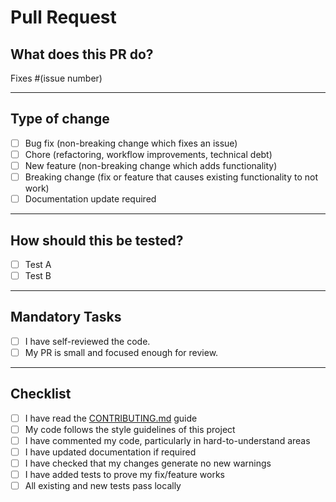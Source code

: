 # Pull Request

## What does this PR do?
<!-- 
Please include a summary of the change and which issue it fixes. 
Include relevant motivation and context. List any dependencies that are required for this change. 
-->

Fixes #(issue number)

<!-- 
If applicable, provide a video or screenshots for visual changes to speed up review.
-->

---

## Type of change
<!-- Please remove irrelevant options -->

- [ ] Bug fix (non-breaking change which fixes an issue)
- [ ] Chore (refactoring, workflow improvements, technical debt)
- [ ] New feature (non-breaking change which adds functionality)
- [ ] Breaking change (fix or feature that causes existing functionality to not work)
- [ ] Documentation update required

---

## How should this be tested?
<!-- 
Describe the tests you ran to verify your changes. Provide instructions so reviewers can reproduce. 
Include relevant details about your test environment or configuration.
-->

- [ ] Test A
- [ ] Test B

---

## Mandatory Tasks
- [ ] I have self-reviewed the code.  
- [ ] My PR is small and focused enough for review.  

---

## Checklist
<!-- Remove irrelevant bullets -->

- [ ] I have read the [CONTRIBUTING.md](./CONTRIBUTING.md) guide  
- [ ] My code follows the style guidelines of this project  
- [ ] I have commented my code, particularly in hard-to-understand areas  
- [ ] I have updated documentation if required  
- [ ] I have checked that my changes generate no new warnings  
- [ ] I have added tests to prove my fix/feature works  
- [ ] All existing and new tests pass locally
